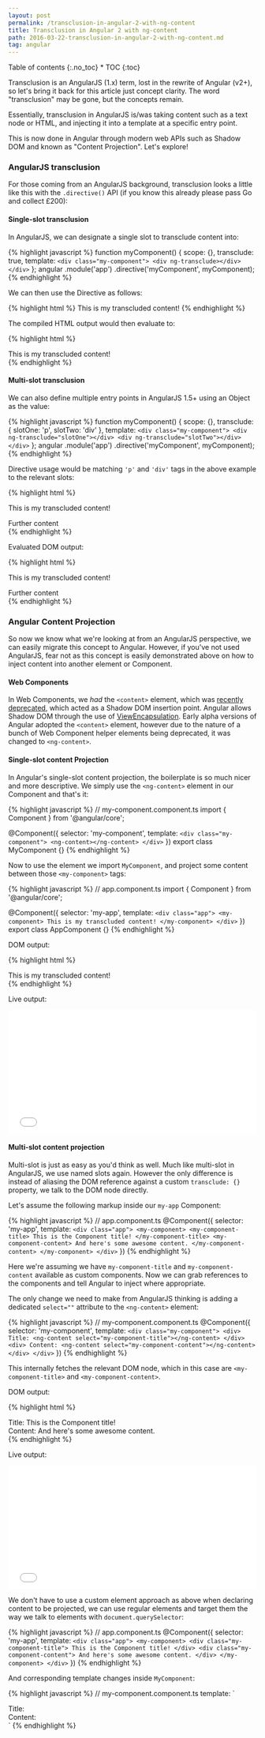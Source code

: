 ```yaml
---
layout: post
permalink: /transclusion-in-angular-2-with-ng-content
title: Transclusion in Angular 2 with ng-content
path: 2016-03-22-transclusion-in-angular-2-with-ng-content.md
tag: angular
---
```


<div class="toc" markdown="1">
<span class="gamma">Table of contents</span>
{:.no_toc}
* TOC
{:toc}
</div>

Transclusion is an AngularJS (1.x) term, lost in the rewrite of Angular (v2+), so let's bring it back for this article just concept clarity. The word "transclusion" may be gone, but the concepts remain.

Essentially, transclusion in AngularJS is/was taking content such as a text node or HTML, and injecting it into a template at a specific entry point.

This is now done in Angular through modern web APIs such as Shadow DOM and known as "Content Projection". Let's explore!

### AngularJS transclusion

For those coming from an AngularJS background, transclusion looks a little like this with the `.directive()` API (if you know this already please pass Go and collect £200):

#### Single-slot transclusion

In AngularJS, we can designate a single slot to transclude content into:

{% highlight javascript %}
function myComponent() {
  scope: {},
  transclude: true,
  template: `
    <div class="my-component">
      <div ng-transclude></div>
    </div>
  `
};
angular
  .module('app')
  .directive('myComponent', myComponent);
{% endhighlight %}

We can then use the Directive as follows:

{% highlight html %}
<my-component>
  This is my transcluded content!
</my-component>
{% endhighlight %}

The compiled HTML output would then evaluate to:

{% highlight html %}
<my-component>
  <div class="my-component">
    <div ng-transclude>
      This is my transcluded content!
    </div>
  </div>
</my-component>
{% endhighlight %}

#### Multi-slot transclusion

We can also define multiple entry points in AngularJS 1.5+ using an Object as the value:

{% highlight javascript %}
function myComponent() {
  scope: {},
  transclude: {
    slotOne: 'p',
    slotTwo: 'div'
  },
  template: `
    <div class="my-component">
      <div ng-transclude="slotOne"></div>
      <div ng-transclude="slotTwo"></div>
    </div>
  `
};
angular
  .module('app')
  .directive('myComponent', myComponent);
{% endhighlight %}

Directive usage would be matching `'p'` and `'div'` tags in the above example to the relevant slots:

{% highlight html %}
<my-component>
  <p>
    This is my transcluded content!
  </p>
  <div>
    Further content
  </div>
</my-component>
{% endhighlight %}

Evaluated DOM output:

{% highlight html %}
<my-component>
  <div class="my-component">
    <div ng-transclude="slotOne">
      <p>
        This is my transcluded content!
      </p>
    </div>
    <div ng-transclude="slotTwo">
      <div>
        Further content
      </div>
    </div>
  </div>
</my-component>
{% endhighlight %}

### Angular Content Projection

So now we know what we're looking at from an AngularJS perspective, we can easily migrate this concept to Angular. However, if you've not used AngularJS, fear not as this concept is easily demonstrated above on how to inject content into another element or Component.

#### Web Components <content>

In Web Components, we _had_ the `<content>` element, which was [recently deprecated](https://developer.mozilla.org/en-US/docs/Web/HTML/Element/content), which acted as a Shadow DOM insertion point. Angular allows Shadow DOM through the use of [ViewEncapsulation](/emulated-native-shadow-dom-angular-2-view-encapsulation). Early alpha versions of Angular adopted the `<content>` element, however due to the nature of a bunch of Web Component helper elements being deprecated, it was changed to `<ng-content>`.

#### Single-slot content Projection

In Angular's single-slot content projection, the boilerplate is so much nicer and more descriptive. We simply use the `<ng-content>` element in our Component and that's it:

{% highlight javascript %}
// my-component.component.ts
import { Component } from '@angular/core';

@Component({
  selector: 'my-component',
  template: `
    <div class="my-component">
      <ng-content></ng-content>
    </div>
  `
})
export class MyComponent {}
{% endhighlight %}

Now to use the element we import `MyComponent`, and project some content between those `<my-component>` tags:

{% highlight javascript %}
// app.component.ts
import { Component } from '@angular/core';

@Component({
  selector: 'my-app',
  template: `
    <div class="app">
      <my-component>
        This is my transcluded content!
      </my-component>
    </div>
  `
})
export class AppComponent {}
{% endhighlight %}

DOM output:

{% highlight html %}
<div class="app">
  <my-component>
    <div class="my-component">
      This is my transcluded content!
    </div>
  </my-component>
</div>
{% endhighlight %}

Live output:

<iframe src="//embed.plnkr.co/TCusCR4NHGbJy9gBN7ZV?deferRun" frameborder="0" border="0" cellspacing="0" cellpadding="0" width="100%" height="250"></iframe>

#### Multi-slot content projection

Multi-slot is just as easy as you'd think as well. Much like multi-slot in AngularJS, we use named slots again. However the only difference is instead of aliasing the DOM reference against a custom `transclude: {}` property, we talk to the DOM node directly.

Let's assume the following markup inside our `my-app` Component:

{% highlight javascript %}
// app.component.ts
@Component({
  selector: 'my-app',
  template: `
    <div class="app">
      <my-component>
        <my-component-title>
          This is the Component title!
        </my-component-title>
        <my-component-content>
          And here's some awesome content.
        </my-component-content>
      </my-component>
    </div>
  `
})
{% endhighlight %}

Here we're assuming we have `my-component-title` and `my-component-content` available as custom components. Now we can grab references to the components and tell Angular to inject where appropriate.

The only change we need to make from AngularJS thinking is adding a dedicated `select=""` attribute to the `<ng-content>` element:

{% highlight javascript %}
// my-component.component.ts
@Component({
  selector: 'my-component',
  template: `
    <div class="my-component">
      <div>
        Title:
        <ng-content select="my-component-title"></ng-content>
      </div>
      <div>
        Content:
        <ng-content select="my-component-content"></ng-content>
      </div>
    </div>
  `
})
{% endhighlight %}

This internally fetches the relevant DOM node, which in this case are `<my-component-title>` and `<my-component-content>`.

DOM output:

{% highlight html %}
<div class="app">
  <my-component>
    <div class="my-component">
      <div>
        Title:
        <my-component-title>
          This is the Component title!
        </my-component-title>
      </div>
      <div>
        Content:
        <my-component-content>
          And here's some awesome content.
        </my-component-content>
      </div>
    </div>
  </my-component>
</div>
{% endhighlight %}

Live output:

<iframe src="//embed.plnkr.co/NbwoKx6yFQ2uFp2wWnj1?deferRun" frameborder="0" border="0" cellspacing="0" cellpadding="0" width="100%" height="250"></iframe>

We don't have to use a custom element approach as above when declaring content to be projected, we can use regular elements and target them the way we talk to elements with `document.querySelector`:

{% highlight javascript %}
// app.component.ts
@Component({
  selector: 'my-app',
  template: `
    <div class="app">
      <my-component>
        <div class="my-component-title">
          This is the Component title!
        </div>
        <div class="my-component-content">
          And here's some awesome content.
        </div>
      </my-component>
    </div>
  `
})
{% endhighlight %}

And corresponding template changes inside `MyComponent`:

{% highlight javascript %}
// my-component.component.ts
template: `
  <div class="my-component">
    <div>
      Title:
      <ng-content select=".my-component-title"></ng-content>
    </div>
    <div>
      Content:
      <ng-content select=".my-component-content"></ng-content>
    </div>
  </div>
`
{% endhighlight %}
